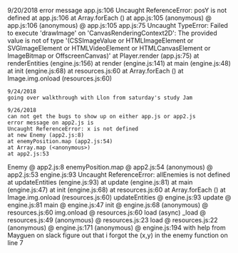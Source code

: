 9/20/2018 error message 
app.js:106 Uncaught ReferenceError: posY is not defined
    at app.js:106
    at Array.forEach (<anonymous>)
    at app.js:105
(anonymous) @ app.js:106
(anonymous) @ app.js:105
app.js:75 Uncaught TypeError: Failed to execute 'drawImage' on 'CanvasRenderingContext2D': The provided value is not of type '(CSSImageValue or HTMLImageElement or SVGImageElement or HTMLVideoElement or HTMLCanvasElement or ImageBitmap or OffscreenCanvas)'
    at Player.render (app.js:75)
    at renderEntities (engine.js:156)
    at render (engine.js:141)
    at main (engine.js:48)
    at init (engine.js:68)
    at resources.js:60
    at Array.forEach (<anonymous>)
    at Image.img.onload (resources.js:60)

    9/24/2018 
    going over walkthrough with Llon from saturday's study Jam 

    9/26/2018
    can not get the bugs to show up on either app.js or app2.js 
    error message on app2.js is 
    Uncaught ReferenceError: x is not defined
    at new Enemy (app2.js:8)
    at enemyPosition.map (app2.js:54)
    at Array.map (<anonymous>)
    at app2.js:53
Enemy @ app2.js:8
enemyPosition.map @ app2.js:54
(anonymous) @ app2.js:53
engine.js:93 Uncaught ReferenceError: allEnemies is not defined
    at updateEntities (engine.js:93)
    at update (engine.js:81)
    at main (engine.js:47)
    at init (engine.js:68)
    at resources.js:60
    at Array.forEach (<anonymous>)
    at Image.img.onload (resources.js:60)
updateEntities @ engine.js:93
update @ engine.js:81
main @ engine.js:47
init @ engine.js:68
(anonymous) @ resources.js:60
img.onload @ resources.js:60
load (async)
_load @ resources.js:49
(anonymous) @ resources.js:23
load @ resources.js:22
(anonymous) @ engine.js:171
(anonymous) @ engine.js:194
with help from Mayguen on slack figure out that i forgot the (x,y) in the enemy function on line 7 
